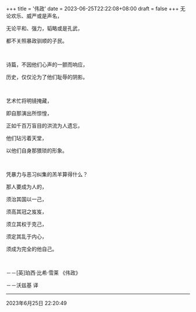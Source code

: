 +++
title = '伟政'
date = 2023-06-25T22:22:08+08:00
draft = false
+++
无论欢乐、威严或是声名，

无论平和、强力，韬略或是孔武，

都不关照暴政驯顺的子民。

&nbsp;
&nbsp;

诗篇，不因他们心声的一颤而响应，

历史，仅仅沦为了他们耻辱的阴影。

&nbsp;
&nbsp;

艺术忙将明镜掩藏，

即自那演出所惊惶，

正如千百万盲目的洪流为人遗忘，

他们玷污着天堂，

以他们自身那猥琐的形象。

&nbsp;
&nbsp;

凭暴力与恶习纠集的羔羊算得什么？

那人要成为人的，

须治其国以一己，

须高其冠之岌岌，

须立其权于克己，

须定其乱于内心，

须成为完全的他自己。

&nbsp;

－－[英]珀西·比希·雪莱 《伟政》

－－沃兹基 译


------------


2023年6月25日 22:20:49
